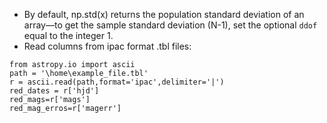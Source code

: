 - By default, np.std(x) returns the population standard deviation of an array—to get the sample standard deviation (N-1), set the optional ```ddof``` equal to the integer 1. 
- Read columns from ipac format .tbl files:
```
from astropy.io import ascii
path = '\home\example_file.tbl'
r = ascii.read(path,format='ipac',delimiter='|')
red_dates = r['hjd']
red_mags=r['mags']
red_mag_erros=r['magerr']
``` 
